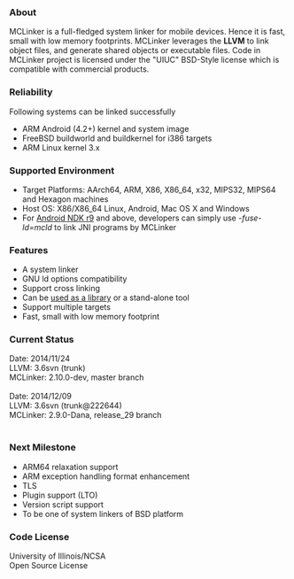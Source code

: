 ### About ###
MCLinker is a full-fledged system linker for mobile devices. Hence it is fast, small with low memory footprints. MCLinker leverages the **LLVM** to link object files, and generate shared objects or executable files. Code in MCLinker project is licensed under the "UIUC" BSD-Style license which is compatible with commercial products.

### Reliability ###
Following systems can be linked successfully
  * ARM Android (4.2+) kernel and system image
  * FreeBSD buildworld and buildkernel for i386 targets
  * ARM Linux kernel 3.x

### Supported Environment ###
  * Target Platforms: AArch64, ARM, X86, X86\_64, x32, MIPS32, MIPS64 and Hexagon machines
  * Host OS: X86/X86\_64 Linux, Android, Mac OS X and Windows
  * For [Android NDK r9](http://developer.android.com/tools/sdk/ndk/index.html) and above, developers can simply use _-fuse-ld=mcld_ to link JNI programs by MCLinker


### Features ###
  * A system linker
  * GNU ld options compatibility
  * Support cross linking
  * Can be [used as a library](https://code.google.com/p/mclinker/wiki/IRBuilder) or a stand-alone tool
  * Support multiple targets
  * Fast, small with low memory footprint


### Current Status ###
Date: 2014/11/24<br>
LLVM: 3.6svn (trunk)<br>
MCLinker: 2.10.0-dev, master branch<br>
<br>
Date: 2014/12/09<br>
LLVM: 3.6svn (trunk@222644)<br>
MCLinker: 2.9.0-Dana, release_29 branch<br>
<br>
<h3>Next Milestone</h3>
<ul><li>ARM64 relaxation support<br>
</li><li>ARM exception handling format enhancement<br>
</li><li>TLS<br>
</li><li>Plugin support (LTO)<br>
</li><li>Version script support<br>
</li><li>To be one of system linkers of BSD platform</li></ul>

<h3>Code License</h3>
University of Illinois/NCSA<br>
Open Source License